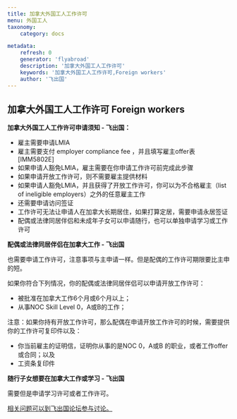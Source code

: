 ```yaml
---
title: 加拿大外国工人工作许可
menu: 外国工人
taxonomy:
    category: docs

metadata:
    refresh: 0
    generator: 'flyabroad'
    description: '加拿大外国工人工作许可'
    keywords: '加拿大外国工人工作许可,Foreign workers'
    author: '飞出国'
---
```


## 加拿大外国工人工作许可 Foreign workers

**加拿大外国工人工作许可申请须知 - 飞出国：**

- 雇主需要申请LMIA
- 雇主需要支付 employer compliance fee ，并且填写雇主offer表[IMM5802E]
 - 如果申请人豁免LMIA，雇主需要在你申请工作许可前完成此步骤
- 如果申请开放工作许可，则不需要雇主提供材料
 - 如果申请人豁免LMIA，并且获得了开放工作许可，你可以为不合格雇主（list of ineligible employers）之外的任意雇主工作 
- 还需要申请访问签证
- 工作许可无法让申请人在加拿大长期居住，如果打算定居，需要申请永居签证
- 配偶或法律同居伴侣和未成年子女可以申请随行，也可以单独申请学习或工作许可

**配偶或法律同居伴侣在加拿大工作 - 飞出国**

也需要申请工作许可，注意事项与主申请一样。但是配偶的工作许可期限要比主申的短。

如果你符合下列情况，你的配偶或法律同居伴侣可以申请开放工作许可：

- 被批准在加拿大工作6个月或6个月以上；
- 从事NOC Skill Level 0，A或B的工作；

注意：如果你持有开放工作许可，那么配偶在申请开放工作许可的时候，需要提供你的工作许可复印件以及：
- 你当前雇主的证明信，证明你从事的是NOC 0，A或B 的职业，或者工作offer或合同；以及
- 工资条复印件

**随行子女想要在加拿大工作或学习 - 飞出国**

需要但是申请学习许可或者工作许可。

[相关问题可以到飞出国论坛参与讨论。](http://bbs.fcgvisa.com/t/2817?target=_blank)